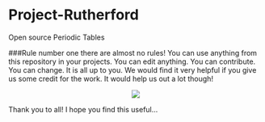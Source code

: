 Project-Rutherford
==================

Open source Periodic Tables


###Rule number one there are almost no rules!
You can use anything from this repository in your projects. You can edit anything. You can contribute. You can change. It is all up to you. We would find it very helpful if you give us some credit for the work. It would help us out a lot though!

<p align="center">
    <img src="https://raw.githubusercontent.com/zpiman/Project-Rutherford/master/images/classicPT.png"/>
</p>

Thank you to all! I hope you find this useful...
